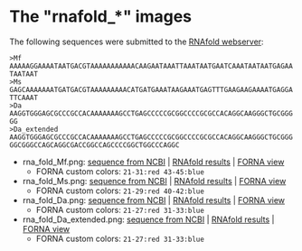 # The "rnafold_\*" images

The following sequences were submitted to the [RNAfold webserver](http://rna.tbi.univie.ac.at//cgi-bin/RNAWebSuite/RNAfold.cgi):
```
>Mf
AAAAAGGAAAATAATGACGTAAAAAAAAAAACAAGAATAAATTAAATAATGAATCAAATAATAATGAGAA
TAATAAT
>Ms
GAGCAAAAAAATGATGACGTAAAAAAAAACATGATGAAATAAGAAATGAGTTTGAAGAAGAAAATGAGGA
TTCAAAT
>Da
AAGGTGGGAGCGCCCGCCACAAAAAAAGCCTGAGCCCCCGCGGCCCCGCGCCACAGGCAAGGGCTGCGGG
GG
>Da_extended
AAGGTGGGAGCGCCCGCCACAAAAAAAGCCTGAGCCCCCGCGGCCCCGCGCCACAGGCAAGGGCTGCGGG
GGCGGGCCAGCAGGCGACCGGCCAGCCCCGGCTGGCCCAGGC
```
* rna_fold_Mf.png: 
[sequence from NCBI](https://www.ncbi.nlm.nih.gov/nuccore/NC_013156.1?report=fasta&from=1122916&to=1122992)
|
[RNAfold results](http://rna.tbi.univie.ac.at//cgi-bin/RNAWebSuite/RNAfold.cgi?PAGE=3&ID=9zTQL2cPTy)
|
[FORNA view](http://rna.tbi.univie.ac.at/forna/forna.html?id=RNAfold/9zTQL2cPTy&file=mfe.json)
  * FORNA custom colors: `21-31:red 43-45:blue`
* rna_fold_Ms.png:
[sequence from NCBI](https://www.ncbi.nlm.nih.gov/nuccore/NC_013887.1?report=fasta&from=1224237&to=1224313)
|
[RNAfold results](http://rna.tbi.univie.ac.at//cgi-bin/RNAWebSuite/RNAfold.cgi?PAGE=3&ID=or1Bng54o9)
|
[FORNA view](http://rna.tbi.univie.ac.at/forna/forna.html?id=RNAfold/or1Bng54o9&file=mfe.json)
  * FORNA custom colors: `21-29:red 40-42:blue`
* rna_fold_Da.png:
[sequence from NCBI](https://www.ncbi.nlm.nih.gov/nuccore/NC_010002/?from=6395640&to=6395711&report=fasta&strand=true)
|
[RNAfold results](http://rna.tbi.univie.ac.at//cgi-bin/RNAWebSuite/RNAfold.cgi?PAGE=3&ID=sK1_w0mF8W)
|
[FORNA view](http://rna.tbi.univie.ac.at/forna/forna.html?id=RNAfold/sK1_w0mF8W&file=mfe.json)
  * FORNA custom colors: `21-27:red 31-33:blue`
* rna_fold_Da_extended.png:
[sequence from NCBI](https://www.ncbi.nlm.nih.gov/nuccore/NC_010002/?from=6395600&to=6395711&report=fasta&strand=true)
|
[RNAfold results](http://rna.tbi.univie.ac.at//cgi-bin/RNAWebSuite/RNAfold.cgi?PAGE=3&ID=8jdohAUhHd)
|
[FORNA view](http://rna.tbi.univie.ac.at/forna/forna.html?id=RNAfold/8jdohAUhHd&file=mfe.json)
  * FORNA custom colors: `21-27:red 31-33:blue`
